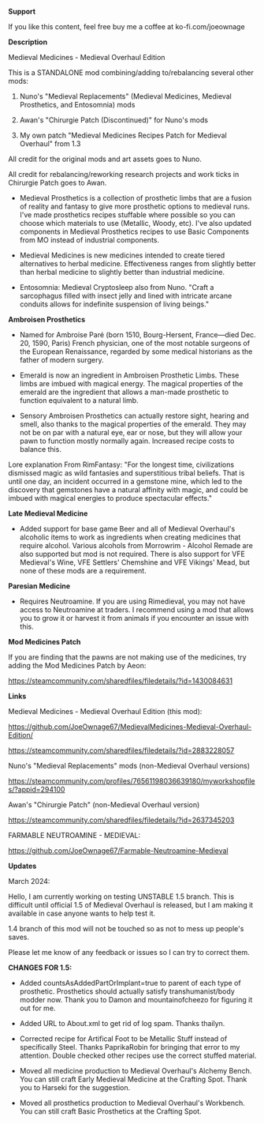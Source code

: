**Support**

If you like this content, feel free buy me a coffee at ko-fi.com/joeownage 

**Description**

Medieval Medicines - Medieval Overhaul Edition

This is a STANDALONE mod combining/adding to/rebalancing several other mods:

1) Nuno's "Medieval Replacements" (Medieval Medicines, Medieval Prosthetics, and Entosomnia) mods
   
2) Awan's "Chirurgie Patch (Discontinued)" for Nuno's mods 
  
3) My own patch "Medieval Medicines Recipes Patch for Medieval Overhaul" from 1.3
   
All credit for the original mods and art assets goes to Nuno. 

All credit for rebalancing/reworking research projects and work ticks in Chirurgie Patch goes to Awan.

- Medieval Prosthetics is a collection of prosthetic limbs that are a fusion of reality and fantasy to give more prosthetic options to medieval runs. I've made prosthetics recipes stuffable where possible so you can choose which materials to use (Metallic, Woody, etc). I've also updated components in Medieval Prosthetics recipes to use Basic Components from MO instead of industrial components.

- Medieval Medicines is new medicines intended to create tiered alternatives to herbal medicine. Effectiveness ranges from slightly better than herbal medicine to slightly better than industrial medicine. 

- Entosomnia: Medieval Cryptosleep also from Nuno. "Craft a sarcophagus filled with insect jelly and lined with intricate arcane conduits allows for indefinite suspension of living beings."

**Ambroisen Prosthetics**

- Named for Ambroise Paré (born 1510, Bourg-Hersent, France—died Dec. 20, 1590, Paris) French physician, one of the most notable surgeons of the European Renaissance, regarded by some medical historians as the father of modern surgery.

- Emerald is now an ingredient in Ambroisen Prosthetic Limbs. These limbs are imbued with magical energy. The magical properties of the emerald are the ingredient that allows a man-made prosthetic to function equivalent to a natural limb.

- Sensory Ambroisen Prosthetics can actually restore sight, hearing and smell, also thanks to the magical properties of the emerald. They may not be on par with a natural eye, ear or nose, but they will allow your pawn to function mostly normally again. Increased recipe costs to balance this.

Lore explanation From RimFantasy:
 "For the longest time, civilizations dismissed magic as wild fantasies and superstitious tribal beliefs. That is until one day, an incident occurred in a gemstone mine, which led to the discovery that gemstones have a natural affinity with magic, and could be imbued with magical energies to produce spectacular effects."

**Late Medieval Medicine**

- Added support for base game Beer and all of Medieval Overhaul's alcoholic items to work as ingredients when creating medicines that require alcohol. Various alcohols from Morrowrim - Alcohol Remade are also supported but mod is not required. There is also support for VFE Medieval's Wine, VFE Settlers' Chemshine and VFE Vikings' Mead, but none of these mods are a requirement.

**Paresian Medicine**

- Requires Neutroamine. If you are using Rimedieval, you may not have access to Neutroamine at traders. I recommend using a mod that allows you to grow it or harvest it from animals if you encounter an issue with this.

**Mod Medicines Patch**

If you are finding that the pawns are not making use of the medicines, try adding the Mod Medicines Patch by Aeon: 

https://steamcommunity.com/sharedfiles/filedetails/?id=1430084631

**Links**

Medieval Medicines - Medieval Overhaul Edition (this mod):

https://github.com/JoeOwnage67/MedievalMedicines-Medieval-Overhaul-Edition/

https://steamcommunity.com/sharedfiles/filedetails/?id=2883228057

Nuno's "Medieval Replacements" mods (non-Medieval Overhaul versions)

https://steamcommunity.com/profiles/76561198036639180/myworkshopfiles/?appid=294100

Awan's "Chirurgie Patch" (non-Medieval Overhaul version) 

https://steamcommunity.com/sharedfiles/filedetails/?id=2637345203

FARMABLE NEUTROAMINE - MEDIEVAL:

https://github.com/JoeOwnage67/Farmable-Neutroamine-Medieval

**Updates**

March 2024:

Hello, I am currently working on testing UNSTABLE 1.5 branch. This is difficult until official 1.5 of Medieval Overhaul is released, but I am making it available in case anyone wants to help test it.

1.4 branch of this mod will not be touched so as not to mess up people's saves.

Please let me know of any feedback or issues so I can try to correct them.

**CHANGES FOR 1.5:**
- Added countsAsAddedPartOrImplant=true to parent of each type of prosthetic. Prosthetics should actually satisfy transhumanist/body modder now. Thank you to Damon and mountainofcheezo for figuring it out for me.

- Added URL to About.xml to get rid of log spam. Thanks thailyn.

- Corrected recipe for Artifical Foot to be Metallic Stuff instead of specifically Steel. Thanks PaprikaRobin for bringing that error to my attention. Double checked other recipes use the correct stuffed material.

- Moved all medicine production to Medieval Overhaul's Alchemy Bench. You can still craft Early Medieval Medicine at the Crafting Spot. Thank you to Harseki for the suggestion.

- Moved all prosthetics production to Medieval Overhaul's Workbench. You can still craft Basic Prosthetics at the Crafting Spot.
